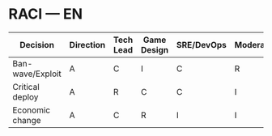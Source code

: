 # RACI — EN
| Decision | Direction | Tech Lead | Game Design | SRE/DevOps | Moderation | Community |
|---|---|---|---|---|---|---|
| Ban-wave/Exploit | A | C | I | C | R | I |
| Critical deploy | A | R | C | C | I | I |
| Economic change | A | C | R | I | I | I |
